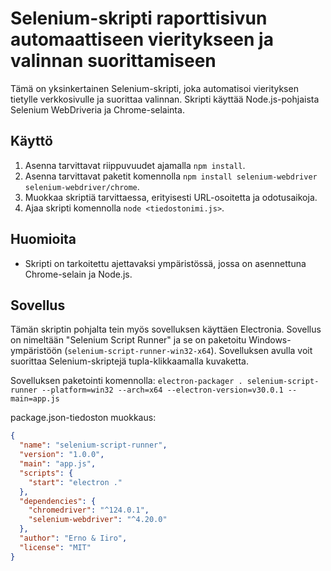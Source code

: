 # Selenium-skripti raporttisivun automaattiseen vieritykseen ja valinnan suorittamiseen

Tämä on yksinkertainen Selenium-skripti, joka automatisoi vierityksen tietylle verkkosivulle ja suorittaa valinnan. Skripti käyttää Node.js-pohjaista Selenium WebDriveria ja Chrome-selainta.

## Käyttö

1. Asenna tarvittavat riippuvuudet ajamalla `npm install`.
2. Asenna tarvittavat paketit komennolla `npm install selenium-webdriver selenium-webdriver/chrome`.
3. Muokkaa skriptiä tarvittaessa, erityisesti URL-osoitetta ja odotusaikoja.
4. Ajaa skripti komennolla `node <tiedostonimi.js>`.

## Huomioita

- Skripti on tarkoitettu ajettavaksi ympäristössä, jossa on asennettuna Chrome-selain ja Node.js.

## Sovellus

Tämän skriptin pohjalta tein myös sovelluksen käyttäen Electronia. Sovellus on nimeltään "Selenium Script Runner" ja se on paketoitu Windows-ympäristöön (`selenium-script-runner-win32-x64`). Sovelluksen avulla voit suorittaa Selenium-skriptejä tupla-klikkaamalla kuvaketta.

Sovelluksen paketointi komennolla:
`electron-packager . selenium-script-runner --platform=win32 --arch=x64 --electron-version=v30.0.1 --main=app.js`


package.json-tiedoston muokkaus:
```json
{
  "name": "selenium-script-runner",
  "version": "1.0.0",
  "main": "app.js",
  "scripts": {
    "start": "electron ."
  },
  "dependencies": {
    "chromedriver": "^124.0.1",
    "selenium-webdriver": "^4.20.0"
  },
  "author": "Erno & Iiro",
  "license": "MIT"
}
